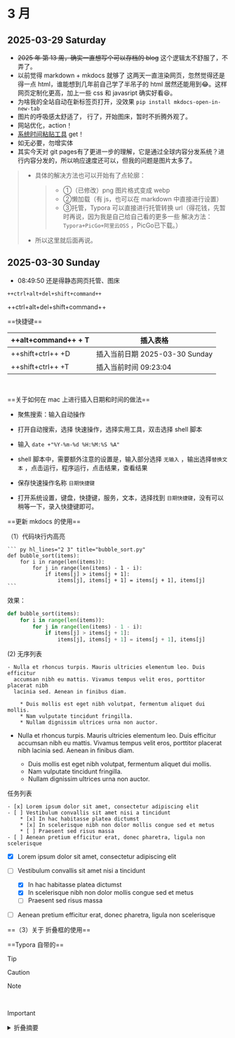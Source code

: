# 3 月

## 2025-03-29 Saturday


- ~~2025 年 第 13 周，确实一直想写个可以存档的 blog~~ 这个逻辑太不舒服了，不弄了。
- 以前觉得 markdown + mkdocs 就够了  这两天一直渲染网页，忽然觉得还是得一点 html，谁能想到几年前自己学了半吊子的 html 居然还能用到😂。这样网页定制化更高，加上一些 css 和 javasript 确实好看😆。
- 为啥我的全站自动在新标签页打开，没效果  `pip install mkdocs-open-in-new-tab`
- 图片的呼吸感太舒适了， 行了，开始图床，暂时不折腾外观了。
- 网站优化，action！
-  [系统时间粘贴工具](https://blog.csdn.net/Archiena/article/details/130336634) get！
- 如无必要，勿增实体
- 其实今天对 git pages有了更进一步的理解，它是通过全球内容分发系统？进行内容分发的，所以响应速度还可以，但我的问题是图片太多了。

>
> - 具体的解决方法也可以开始有了点轮廓：
>
>   >
>   > - ①（已修改）png 图片格式变成 webp
>   > - ②懒加载（有 js，也可以在 markdown 中直接进行设置）
>   > - ③托管，Typora 可以直接进行托管转换 url（得花钱，先暂时再说，因为我是自己给自己看的更多一些  解决方法：`Typora+PicGo+阿里云OSS` ，PicGo已下载。）
>
> - 所以这里就后面再说。

## 2025-03-30 Sunday 

- 08:49:50 还是得静态网页托管、图床


```text
++ctrl+alt+del+shift+command++
```

++ctrl+alt+del+shift+command++

==快捷键== 

| ++alt+command++  + T | 插入表格                       |
| -------------------- | ------------------------------ |
| ++shift+ctrl++  +D   | 插入当前日期 2025-03-30 Sunday |
| ++shift+ctrl++  +T   | 插入当前时间 09:23:04          |

​     

==关于如何在 mac 上进行插入日期和时间的做法==

- 聚焦搜索：输入自动操作

- 打开自动搜索，选择 快速操作，选择实用工具，双击选择 shell 脚本

- 输入 `date +"%Y-%m-%d %H:%M:%S %A"`

- shell 脚本中，需要额外注意的设置是，输入部分选择 `无输入` ，输出选择`替换文本` ，点击运行，程序运行，点击结果，查看结果

- 保存快速操作名称 `日期快捷键`

- 打开系统设置，键盘，快捷键，服务，文本，选择找到 `日期快捷键`，没有可以稍等一下，录入快捷键即可。


==更新 mkdocs 的使用==

（1）代码块行内高亮

~~~text 
``` py hl_lines="2 3" title="bubble_sort.py"
def bubble_sort(items):
    for i in range(len(items)):
        for j in range(len(items) - 1 - i):
            if items[j] > items[j + 1]:
                items[j], items[j + 1] = items[j + 1], items[j]
```
~~~

效果：


``` py hl_lines="3-5" title="bubble_sort.py"
def bubble_sort(items):
    for i in range(len(items)):
        for j in range(len(items) - 1 - i):
            if items[j] > items[j + 1]:
                items[j], items[j + 1] = items[j + 1], items[j]
```



(2) 无序列表

```text
- Nulla et rhoncus turpis. Mauris ultricies elementum leo. Duis efficitur
  accumsan nibh eu mattis. Vivamus tempus velit eros, porttitor placerat nibh
  lacinia sed. Aenean in finibus diam.

    * Duis mollis est eget nibh volutpat, fermentum aliquet dui mollis.
    * Nam vulputate tincidunt fringilla.
    * Nullam dignissim ultrices urna non auctor.
```



- Nulla et rhoncus turpis. Mauris ultricies elementum leo. Duis efficitur
  accumsan nibh eu mattis. Vivamus tempus velit eros, porttitor placerat nibh
  lacinia sed. Aenean in finibus diam.

    * Duis mollis est eget nibh volutpat, fermentum aliquet dui mollis.
    * Nam vulputate tincidunt fringilla.
    * Nullam dignissim ultrices urna non auctor.

任务列表

```
- [x] Lorem ipsum dolor sit amet, consectetur adipiscing elit
- [ ] Vestibulum convallis sit amet nisi a tincidunt
    * [x] In hac habitasse platea dictumst
    * [x] In scelerisque nibh non dolor mollis congue sed et metus
    * [ ] Praesent sed risus massa
- [ ] Aenean pretium efficitur erat, donec pharetra, ligula non scelerisque
```



- [x] Lorem ipsum dolor sit amet, consectetur adipiscing elit
- [ ] Vestibulum convallis sit amet nisi a tincidunt
    * [x] In hac habitasse platea dictumst
    * [x] In scelerisque nibh non dolor mollis congue sed et metus
    * [ ] Praesent sed risus massa
- [ ] Aenean pretium efficitur erat, donec pharetra, ligula non scelerisque



==（3）关于 折叠框的使用==

==Typora 自带的== 

> [!TIP]
>
> 



> [!CAUTION]
>
> 



> [!NOTE]
>
> ​    



> [!IMPORTANT]
>
> 



<details>

 <summary>折叠摘要</summary>

<p>
    好多内容
    好多内容
    好多内容
    好多内容
    好多内容
</p>

</details>





